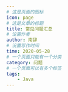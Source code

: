 ```yaml
---
# 这是页面的图标
icon: page
# 这是文章的标题
title: 常见问题汇总
# 设置作者
author: 南辞
# 设置写作时间
time: 2020-05-28
# 一个页面只能有一个分类
category: 问题
# 一个页面可以有多个标签
tags:
    - Java
---
```

